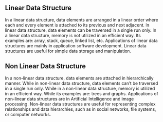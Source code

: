 ## Linear Data Structure

In a linear data structure, data elements are arranged in a linear order where each and every element is attached to its previous and next adjacent.
In linear data structure, data elements can be traversed in a single run only.
In a linear data structure, memory is not utilized in an efficient way.
Its examples are: array, stack, queue, linked list, etc.
Applications of linear data structures are mainly in application software development.
Linear data structures are useful for simple data storage and manipulation.

## Non Linear Data Structure

In a non-linear data structure, data elements are attached in hierarchically manner.
While in non-linear data structure, data elements can’t be traversed in a single run only.
While in a non-linear data structure, memory is utilized in an efficient way.
While its examples are: trees and graphs.
Applications of non-linear data structures are in Artificial Intelligence and image processing.
Non-linear data structures are useful for representing complex relationships and data hierarchies, such as in social networks, file systems, or computer networks.
